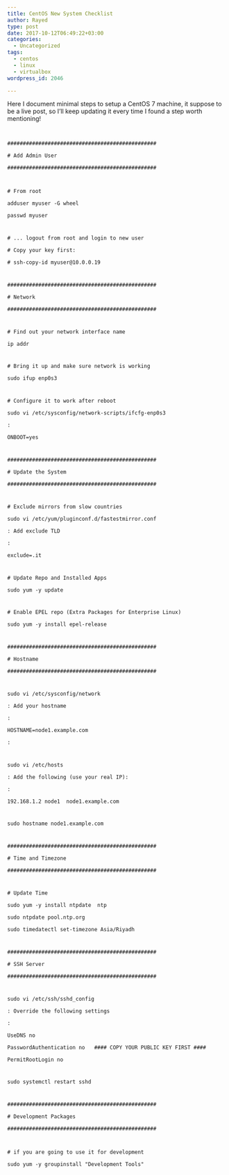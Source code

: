 ```yaml
---
title: CentOS New System Checklist
author: Rayed
type: post
date: 2017-10-12T06:49:22+03:00
categories:
  - Uncategorized
tags:
  - centos
  - linux
  - virtualbox
wordpress_id: 2046

---
```

<p>Here I document minimal steps to setup a CentOS 7 machine, it suppose to be a live post, so I&#8217;ll keep updating it every time I found a step worth mentioning!</p>
<p><!--more--></p>
<p><code><br />
################################################<br />
# Add Admin User<br />
################################################</p>
<p># From root<br />
adduser myuser -G wheel<br />
passwd myuser</p>
<p># ... logout from root and login to new user<br />
# Copy your key first:<br />
# ssh-copy-id myuser@10.0.0.19</p>
<p>################################################<br />
# Network<br />
################################################</p>
<p># Find out your network interface name<br />
ip addr </p>
<p># Bring it up and make sure network is working<br />
sudo ifup enp0s3</p>
<p># Configure it to work after reboot<br />
sudo vi /etc/sysconfig/network-scripts/ifcfg-enp0s3<br />
:<br />
ONBOOT=yes</p>
<p>################################################<br />
# Update the System<br />
################################################</p>
<p># Exclude mirrors from slow countries<br />
sudo vi /etc/yum/pluginconf.d/fastestmirror.conf<br />
: Add exclude TLD<br />
:<br />
exclude=.it</p>
<p># Update Repo and Installed Apps<br />
sudo yum -y update</p>
<p># Enable EPEL repo (Extra Packages for Enterprise Linux)<br />
sudo yum -y install epel-release</p>
<p>################################################<br />
# Hostname<br />
################################################</p>
<p>sudo vi /etc/sysconfig/network<br />
: Add your hostname<br />
:<br />
HOSTNAME=node1.example.com<br />
:</p>
<p>sudo vi /etc/hosts<br />
: Add the following (use your real IP):<br />
:<br />
192.168.1.2	node1  node1.example.com</p>
<p>sudo hostname node1.example.com</p>
<p>################################################<br />
# Time and Timezone<br />
################################################</p>
<p># Update Time<br />
sudo yum -y install ntpdate  ntp<br />
sudo ntpdate pool.ntp.org<br />
sudo timedatectl set-timezone Asia/Riyadh</p>
<p>################################################<br />
# SSH Server<br />
################################################</p>
<p>sudo vi /etc/ssh/sshd_config<br />
: Override the following settings<br />
:<br />
UseDNS no<br />
PasswordAuthentication no   #### COPY YOUR PUBLIC KEY FIRST ####<br />
PermitRootLogin no</p>
<p>sudo systemctl restart sshd</p>
<p>################################################<br />
# Development Packages<br />
################################################</p>
<p># if you are going to use it for development<br />
sudo yum -y groupinstall "Development Tools"<br />
</code></p>
